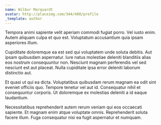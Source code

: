 ```yaml
---
name: Wilbur Marquardt
avatar: http://placeimg.com/344/480/profile
_template: author
---
```

Tempora animi sapiente velit aperiam commodi fugiat porro. Vel iusto enim. Autem aliquam culpa et quo est. Voluptatum accusantium quia ipsam asperiores illum.
  
Cupiditate doloremque ea est sed qui voluptatem unde soluta debitis. Aut ipsam quibusdam aspernatur. Iure natus molestiae deleniti blanditiis alias eos nostrum consequuntur non. Nesciunt magnam perferendis vel sed nesciunt est aut placeat. Nulla cupiditate ipsa error deleniti laborum distinctio aut.
  
Et quasi ut qui ea dicta. Voluptatibus quibusdam rerum magnam ea odit sint eveniet officiis quo. Tempore tenetur vel aut id. Consequatur nihil et consequuntur corporis. Ut doloremque ex molestias deleniti a id eaque laudantium.
  
Necessitatibus reprehenderit autem rerum veniam qui eos occaecati sapiente. Et magnam enim atque voluptate omnis. Reprehenderit soluta facere illum. Fuga consequatur nisi ea fugit aspernatur et numquam.
